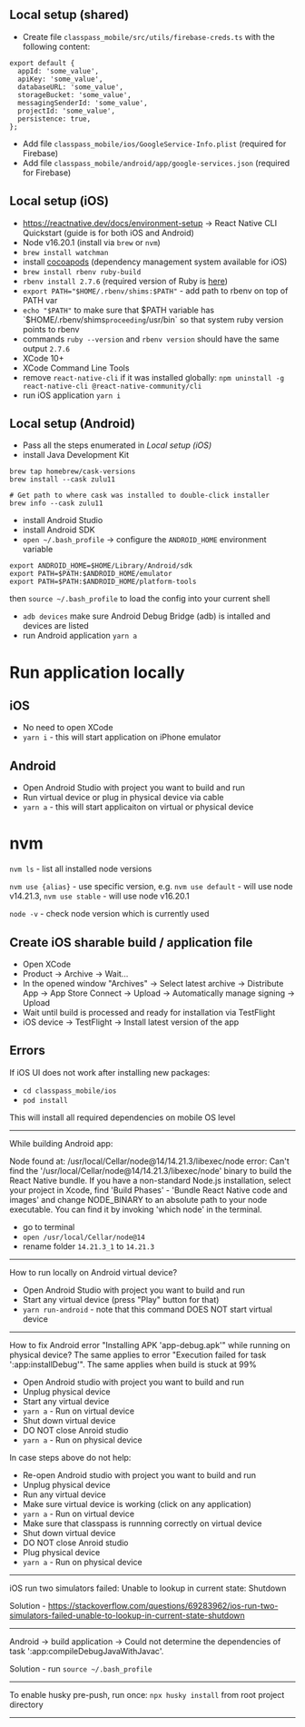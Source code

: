 ## Local setup (shared)

- Create file `classpass_mobile/src/utils/firebase-creds.ts` with the following content:
```
export default {
  appId: 'some_value',
  apiKey: 'some_value',
  databaseURL: 'some_value',
  storageBucket: 'some_value',
  messagingSenderId: 'some_value',
  projectId: 'some_value',
  persistence: true,
};
```
- Add file `classpass_mobile/ios/GoogleService-Info.plist` (required for Firebase)
- Add file `classpass_mobile/android/app/google-services.json` (required for Firebase)

## Local setup (iOS)

- https://reactnative.dev/docs/environment-setup -> React Native CLI Quickstart (guide is for both iOS and Android)
-  Node v16.20.1 (install via `brew` or `nvm`)
- `brew install watchman`
- install [cocoapods](https://cocoapods.org/) (dependency management system available for iOS)
- `brew install rbenv ruby-build`
- `rbenv install 2.7.6` (required version of Ruby is [here](https://github.com/facebook/react-native/blob/v0.71.3/.ruby-version))
- `export PATH="$HOME/.rbenv/shims:$PATH"` - add path to rbenv on top of PATH var
- `echo "$PATH"` to make sure that $PATH variable has `$HOME/.rbenv/shims` proceeding `/usr/bin` so that system ruby version points to rbenv
- commands `ruby --version` and `rbenv version` should have the same output `2.7.6`
- XCode 10+
- XCode Command Line Tools
- remove `react-native-cli` if it was installed globally: `npm uninstall -g react-native-cli @react-native-community/cli`
- run iOS application `yarn i`

## Local setup (Android)

- Pass all the steps enumerated in *Local setup (iOS)*
- install Java Development Kit
```
brew tap homebrew/cask-versions
brew install --cask zulu11

# Get path to where cask was installed to double-click installer
brew info --cask zulu11
```
- install Android Studio
- install Android SDK
- `open ~/.bash_profile` -> configure the `ANDROID_HOME` environment variable
```
export ANDROID_HOME=$HOME/Library/Android/sdk
export PATH=$PATH:$ANDROID_HOME/emulator
export PATH=$PATH:$ANDROID_HOME/platform-tools
```
then `source ~/.bash_profile` to load the config into your current shell
- `adb devices` make sure Android Debug Bridge (adb) is intalled and devices are listed
- run Android application `yarn a`

# Run application locally

## iOS

- No need to open XCode
- `yarn i` - this will start application on iPhone emulator

## Android

- Open Android Studio with project you want to build and run
- Run virtual device or plug in physical device via cable
- `yarn a` - this will start applicaiton on virtual or physical device

# nvm

`nvm ls` - list all installed node versions

`nvm use {alias}` - use specific version, e.g. `nvm use default` - will use node v14.21.3, `nvm use stable` - will use node v16.20.1

`node -v` - check node version which is currently used

## Create iOS sharable build / application file

- Open XCode
- Product -> Archive -> Wait...
- In the opened window "Archives" -> Select latest archive -> Distribute App -> App Store Connect -> Upload -> Automatically manage signing -> Upload
- Wait until build is processed and ready for installation via TestFlight
- iOS device -> TestFlight -> Install latest version of the app

## Errors

If iOS UI does not work after installing new packages:
- `cd classpass_mobile/ios `
- `pod install`

This will install all required dependencies on mobile OS level

***

While building Android app:

Node found at: /usr/local/Cellar/node@14/14.21.3/libexec/node
error: Can't find the '/usr/local/Cellar/node@14/14.21.3/libexec/node' binary to build the React Native bundle.  If you have a non-standard Node.js installation, select your project in Xcode, find  'Build Phases' - 'Bundle React Native code and images' and change NODE_BINARY to an  absolute path to your node executable. You can find it by invoking 'which node' in the terminal.

- go to terminal
- `open /usr/local/Cellar/node@14`
- rename folder `14.21.3_1` to `14.21.3`

***

How to run locally on Android virtual device?

- Open Android Studio with project you want to build and run
- Start any virtual device (press "Play" button for that)
- `yarn run-android` - note that this command DOES NOT start virtual device

***

How to fix Android error "Installing APK 'app-debug.apk'" while running on physical device? The same applies to error "Execution failed for task ':app:installDebug'". The same applies when build is stuck at 99%

- Open Android studio with project you want to build and run
- Unplug physical device
- Start any virtual device
- `yarn a` - Run on virtual device
- Shut down virtual device
- DO NOT close Anroid studio
- `yarn a` - Run on physical device

In case steps above do not help:
- Re-open Android studio with project you want to build and run
- Unplug physical device
- Run any virtual device
- Make sure virtual device is working (click on any application)
- `yarn a` - Run on virtual device
- Make sure that classpass is runnning correctly on virtual device
- Shut down virtual device
- DO NOT close Anroid studio
- Plug physical device
- `yarn a` - Run on physical device

***

iOS run two simulators failed: Unable to lookup in current state: Shutdown

Solution - https://stackoverflow.com/questions/69283962/ios-run-two-simulators-failed-unable-to-lookup-in-current-state-shutdown

***

Android -> build application -> Could not determine the dependencies of task ':app:compileDebugJavaWithJavac'.

Solution - run `source ~/.bash_profile`

***

To enable husky pre-push, run once: ```npx husky install``` from root project directory

***
